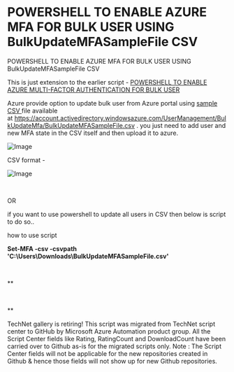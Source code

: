 ﻿POWERSHELL TO ENABLE AZURE MFA FOR BULK USER USING BulkUpdateMFASampleFile CSV
==============================================================================

            

POWERSHELL TO ENABLE AZURE MFA FOR BULK USER USING BulkUpdateMFASampleFile CSV


This is just extension to the earlier script - [POWERSHELL TO ENABLE AZURE MULTI-FACTOR AUTHENTICATION FOR BULK USER](http://vedtechno.com/powershell-enable-azure-multi-factor-authentication-bulk-user/)


Azure provide option to update bulk user from Azure portal using [sample CSV ](https://account.activedirectory.windowsazure.com/UserManagement/BulkUpdateMfa/BulkUpdateMFASampleFile.csv)file available at https://account.activedirectory.windowsazure.com/UserManagement/BulkUpdateMfa/BulkUpdateMFASampleFile.csv
 . you just need to add user and new MFA state in the CSV itself and then upload it to azure.

![Image](https://github.com/azureautomation/powershell-to-enable-azure-mfa-for-bulk-user-using-bulkupdatemfasamplefile-csv/raw/master/img_58e0a086ed77a.png)


CSV format -

![Image](https://github.com/azureautomation/powershell-to-enable-azure-mfa-for-bulk-user-using-bulkupdatemfasamplefile-csv/raw/master/img_58e0a06b933da.png)


 


OR


if you want to use powershell to update all users in CSV then below is script to do so..


how to use script


**Set-MFA -csv -csvpath 'C:\Users\Downloads\BulkUpdateMFASampleFile.csv'**


 


**

 

**




        
    
TechNet gallery is retiring! This script was migrated from TechNet script center to GitHub by Microsoft Azure Automation product group. All the Script Center fields like Rating, RatingCount and DownloadCount have been carried over to Github as-is for the migrated scripts only. Note : The Script Center fields will not be applicable for the new repositories created in Github & hence those fields will not show up for new Github repositories.
